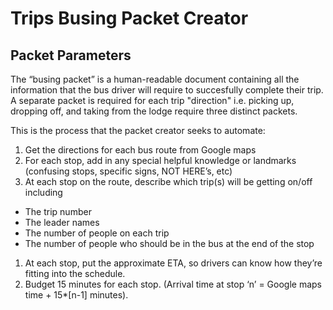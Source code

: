 # Trips Busing Packet Creator
## Packet Parameters
The “busing packet” is a human-readable document containing all the information that the bus driver will require to succesfully complete their trip. A separate packet is required for each trip "direction" i.e. picking up, dropping off, and taking from the lodge require three distinct packets.

This is the process that the packet creator seeks to automate:
1. Get the directions for each bus route from Google maps
1. For each stop, add in any special helpful knowledge or landmarks (confusing stops, specific signs, NOT HERE’s, etc)
1. At each stop on the route, describe which trip(s) will be getting on/off including
  * The trip number
  * The leader names
  * The number of people on each trip
  * The number of people who should be in the bus at the end of the stop
1. At each stop, put the approximate ETA, so drivers can know how they’re fitting into the schedule.
1. Budget 15 minutes for each stop. (Arrival time at stop ‘n’ = Google maps time + 15\*[n-1] minutes).


